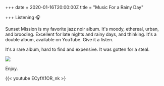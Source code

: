 +++
date = 2020-01-16T20:00:00Z
title = "Music For a Rainy Day"

+++
Listening 🎧

Sunset Mission is my favorite jazz noir album. It's moody, ethereal, urban, and brooding. Excellent for late nights and rainy days, and thinking. It's a double album, available on YouTube. Give it a listen.

It's a rare album, hard to find and expensive. It was gotten for a steal. 

![](https://res.cloudinary.com/tobyblog/image/upload/v1579207225/img/3BBA80CE-562E-42CF-81D7-C895F2E79CB8_mcq9iu.jpg)

Enjoy.

{{< youtube ECyfX1OR_nk >}